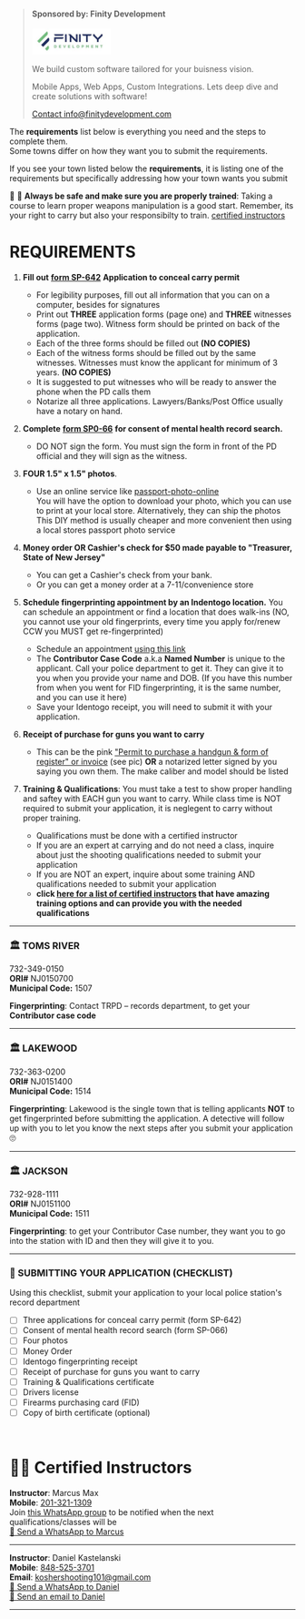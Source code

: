 
  > <div class="container">
  >  <h4><b>Sponsored by: Finity Development </b></h4>
  >     <img src="https://github.com/613WePleadTheSecond/ccwnj/blob/main/teams_preview_logo.jpg?raw=true" alt="Avatar" style="height: 45px;">
  >  <p>We build custom software tailored for your buisness vision. </p>
  >  <p>Mobile Apps, Web Apps, Custom Integrations. Lets deep dive and create solutions with software!</p>
  >  <a href="mailto:info@finitydevelopment.com?subject=Inquiry&body=Hey%2C%20id%20like%20to%20inquire%20about%20custom%20software">Contact info@finitydevelopment.com</a>
 > </div>



The **requirements** list below is everything you need and the steps to complete them.  
Some towns differ on how they want you to submit the requirements.

If you see your town listed below the **requirements**, it is listing one of the requirements but specifically addressing how your town wants you submit

🔫 🚨 **Always be safe and make sure you are properly trained**: Taking a course to learn proper weapons manipulation is a good start. Remember, its your right to carry but also your responsibilty to train. [certified instructors](#-certified-instructors)

# **REQUIREMENTS**

1. **Fill out** [**form SP-642**](https://github.com/mayerlench/ccwnj/raw/main/sp-642.pdf) **Application to conceal carry permit**
    - For legibility purposes, fill out all information that you can on a computer, besides for signatures
    - Print out **THREE** application forms (page one) and **THREE** witnesses forms (page two). Witness form should be printed on back of the application.
    - Each of the three forms should be filled out **(NO COPIES)**
    - Each of the witness forms should be filled out by the same witnesses. Witnesses must know the applicant for minimum of 3 years. **(NO COPIES)**
    - It is suggested to put witnesses who will be ready to answer the phone when the PD calls them
    - Notarize all three applications. Lawyers/Banks/Post Office usually have a notary on hand.

1. **Complete** [**form SP0-66**](https://github.com/mayerlench/ccwnj/raw/main/sp-066.pdf) **for consent of mental health record search.**
    - DO NOT sign the form. You must sign the form in front of the PD official and they will sign as the witness.
1. **FOUR 1.5&quot; x 1.5&quot; photos**. 
    - Use an online service like [passport-photo-online](https://passport-photo.online/en-ph/photo-1,5x1,5-inch)  
      You will have the option to download your photo, which you can use to print at your local store. Alternatively, they can ship the photos  
      This DIY method is usually cheaper and more convenient then using a local stores passport photo service
1. **Money order OR Cashier&#39;s check for $50 made payable to &quot;Treasurer, State of New Jersey&quot;**
    - You can get a Cashier&#39;s check from your bank.
    - Or you can get a money order at a 7-11/convenience store

1. **Schedule fingerprinting appointment by an Indentogo location.** You can schedule an appointment or find a location that does walk-ins (NO, you cannot use your old fingerprints, every time you apply for/renew CCW you MUST get re-fingerprinted)
   - Schedule an appointment [using this link](https://uenroll.identogo.com/workflows/2f164b)
   - The **Contributor Case Code** a.k.a **Named Number** is unique to the applicant. Call your police department to get it. They can give it to you when you provide your name and DOB. (If you have this number from when you went for FID fingerprinting, it is the same number, and you can use it here)
   - Save your Identogo receipt, you will need to submit it with your application.
1. **Receipt of purchase for guns you want to carry**
   - This can be the pink [&quot;Permit to purchase a handgun &amp; form of register&quot; or invoice](https://github.com/mayerlench/ccwnj/blob/main/receipt.jpg?raw=true) (see pic) **OR** a notarized letter signed by you saying you own them. The make caliber and model should be listed

1. **Training &amp; Qualifications**: You must take a test to show proper handling and saftey with EACH gun you want to carry. While class time is NOT required to submit your application, it is neglegent to carry without proper training.  
   - Qualifications must be done with a certified instructor
   - If you are an expert at carrying and do not need a class, inquire about just the shooting qualifications needed to submit your application
   - If you are NOT an expert, inquire about some training AND qualifications needed to submit your application
   - **click [here for a list of certified instructors](#-certified-instructors) that have amazing training options and can provide you with the needed qualifications**

---  

### 🏛️ **TOMS RIVER**  
732-349-0150    
**ORI#** NJ0150700  
**Municipal Code:** 1507  

**Fingerprinting**: Contact TRPD – records department, to get your **Contributor case code**  

---  

### 🏛️ **LAKEWOOD**  
732-363-0200  
**ORI#** NJ0151400  
**Municipal Code:** 1514  

**Fingerprinting**: Lakewood is the single town that is telling applicants **NOT** to get fingerprinted before submitting the application. A detective will follow up with you to let you know the next steps after you submit your application 🙄  

---  

### 🏛️ **JACKSON**  
732-928-1111  
**ORI#** NJ0151100  
**Municipal Code:** 1511    

**Fingerprinting**: to get your Contributor Case number, they want you to go into the station with ID and then they will give it to you.  

---  

### 🔵 SUBMITTING YOUR APPLICATION (CHECKLIST)
Using this checklist, submit your application to your local police station's record department  
- [ ] Three applications for conceal carry permit (form SP-642)
- [ ] Consent of mental health record search (form SP-066)
- [ ] Four photos
- [ ] Money Order
- [ ] Identogo fingerprinting receipt
- [ ] Receipt of purchase for guns you want to carry
- [ ] Training &amp; Qualifications certificate
- [ ] Drivers license
- [ ] Firearms purchasing card (FID)
- [ ] Copy of birth certificate (optional)
<br/>

# 👨‍🏫 Certified Instructors  

**Instructor**: Marcus Max     
**Mobile**: [201-321-1309](tel:+12013211309)  
Join [this WhatsApp group](https://chat.whatsapp.com/IrN9POr4PE502LBlAhMXAy) to be notified when the next qualifications/classes will be  
[📱 Send a WhatsApp to Marcus](https://wa.me/+12013211309?text=Hi%20my%20name%20is%20%3Cname%3E%0A%0AI%20would%20like%20to%20inquire%20about%20%3Ctraining%20%7C%20ccw%20qualifications%3E)

---

**Instructor**: Daniel Kastelanski   
**Mobile**: [848-525-3701](tel:+18485253701)   
**Email**: koshershooting101@gmail.com  
[📱 Send a WhatsApp to Daniel](https://wa.me/+18485253701?text=Hi%20my%20name%20is%20%3Cname%3E%0A%0AI%20would%20like%20to%20inquire%20about%20%3Ctraining%20%7C%20ccw%20qualifications%3E)  
[📧 Send an email to Daniel](mailto:koshershooting101@gmail.com?subject=Training%2FQualifications&body=Hi%20my%20name%20is%20%3Cname%3E%0D%0A%0D%0AI%20would%20like%20to%20inquire%20about%20%3Ctraining%20%7C%20ccw%20qualifications%3E)

---

